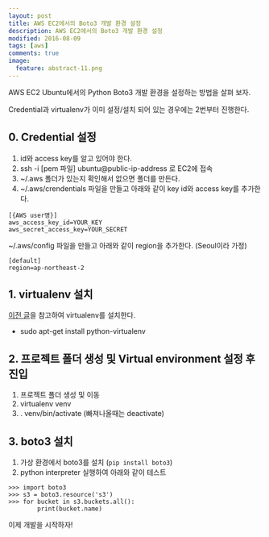 ```yaml
---
layout: post
title: AWS EC2에서의 Boto3 개발 환경 설정
description: AWS EC2에서의 Boto3 개발 환경 설정
modified: 2016-08-09
tags: [aws]
comments: true
image:
  feature: abstract-11.png
---
```

AWS EC2 Ubuntu에서의 Python Boto3 개발 환경을 설정하는 방법을 살펴 보자. 

Credential과 virtualenv가 이미 설정/설치 되어 있는 경우에는 2번부터 진행한다. 

## 0. Credential 설정

1. id와 access key를 알고 있어야 한다. 
2. ssh -i [pem 파일] ubuntu@public-ip-address 로 EC2에 접속 
3. ~/.aws 폴더가 있는지 확인해서 없으면 폴더를 만든다.
4. ~/.aws/crendentials 파일을 만들고 아래와 같이 key id와 access key를 추가한다.

```
[{AWS user명}]
aws_access_key_id=YOUR_KEY
aws_secret_access_key=YOUR_SECRET
```

~/.aws/config 파일을 만들고 아래와 같이 region을 추가한다. (Seoul이라 가정)

```
[default]
region=ap-northeast-2
```

## 1. virtualenv 설치 

[이전 글](http://hochulshin.com/python-virtualenv-ubuntu/)을 참고하여 virtualenv를 설치한다. 

- sudo apt-get install python-virtualenv

## 2. 프로젝트 폴더 생성 및 Virtual environment 설정 후 진입

1. 프로젝트 폴더 생성 및 이동
2. virtualenv venv
3. . venv/bin/activate (빠져나올때는 deactivate)

## 3. boto3 설치 

1. 가상 환경에서 boto3를 설치 (`pip install boto3`)
2. python interpreter 실행하여 아래와 같이 테스트

```
>>> import boto3
>>> s3 = boto3.resource('s3')
>>> for bucket in s3.buckets.all():
        print(bucket.name)
```

이제 개발을 시작하자!
